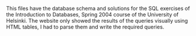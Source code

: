 This files have the database schema and solutions for the SQL exercises of the Introduction to Databases, Spring 2004 course of the University of Helsinki.
The website only showed the results of the queries visually using HTML tables, I had to parse them and write the required queries.
